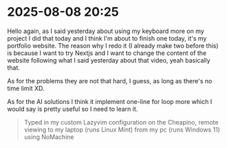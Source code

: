 # 2025-08-08 20:25

Hello again, as I said yesterday about using my keyboard more on my project I did that today and I think I'm about to finish one today, it's my portfolio website. The reason why I redo it (I already make two before this) is because I want to try Nextjs and I want to change the content of the website following what I said yesterday about that video, yeah basically that.

As for the problems they are not that hard, I guess, as long as there's no time limit XD.

As for the AI solutions I think it implement one-line for loop more which I would say is pretty useful so I need to learn it.

> Typed in my custom Lazyvim configuration on the Cheapino, remote viewing to my laptop (runs Linux Mint) from my pc (runs Windows 11) using NoMachine
